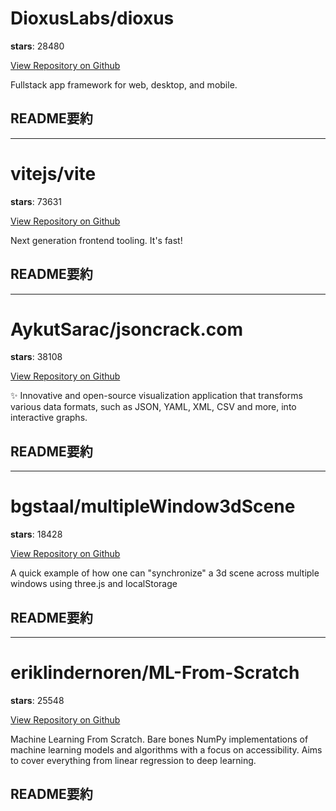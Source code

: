 
# DioxusLabs/dioxus

**stars**: 28480

[View Repository on Github](https://github.com/DioxusLabs/dioxus)

Fullstack app framework for web, desktop, and mobile.

## README要約


---

# vitejs/vite

**stars**: 73631

[View Repository on Github](https://github.com/vitejs/vite)

Next generation frontend tooling. It's fast!

## README要約


---

# AykutSarac/jsoncrack.com

**stars**: 38108

[View Repository on Github](https://github.com/AykutSarac/jsoncrack.com)

✨ Innovative and open-source visualization application that transforms various data formats, such as JSON, YAML, XML, CSV and more, into interactive graphs.

## README要約


---

# bgstaal/multipleWindow3dScene

**stars**: 18428

[View Repository on Github](https://github.com/bgstaal/multipleWindow3dScene)

A quick example of how one can "synchronize" a 3d scene across multiple windows using three.js and localStorage

## README要約


---

# eriklindernoren/ML-From-Scratch

**stars**: 25548

[View Repository on Github](https://github.com/eriklindernoren/ML-From-Scratch)

Machine Learning From Scratch. Bare bones NumPy implementations of machine learning models and algorithms with a focus on accessibility. Aims to cover everything from linear regression to deep learning.

## README要約

